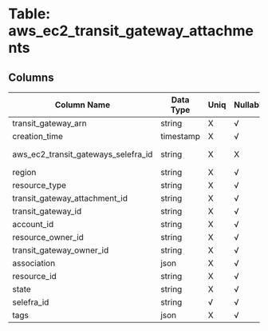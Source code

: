 # Table: aws_ec2_transit_gateway_attachments

## Columns 

|  Column Name   |  Data Type  | Uniq | Nullable | Description | 
|  ----  | ----  | ----  | ----  | ---- | 
| transit_gateway_arn | string | X | √ |  | 
| creation_time | timestamp | X | √ |  | 
| aws_ec2_transit_gateways_selefra_id | string | X | X | fk to aws_ec2_transit_gateways.selefra_id | 
| region | string | X | √ |  | 
| resource_type | string | X | √ |  | 
| transit_gateway_attachment_id | string | X | √ |  | 
| transit_gateway_id | string | X | √ |  | 
| account_id | string | X | √ |  | 
| resource_owner_id | string | X | √ |  | 
| transit_gateway_owner_id | string | X | √ |  | 
| association | json | X | √ |  | 
| resource_id | string | X | √ |  | 
| state | string | X | √ |  | 
| selefra_id | string | √ | √ | random id | 
| tags | json | X | √ |  | 


